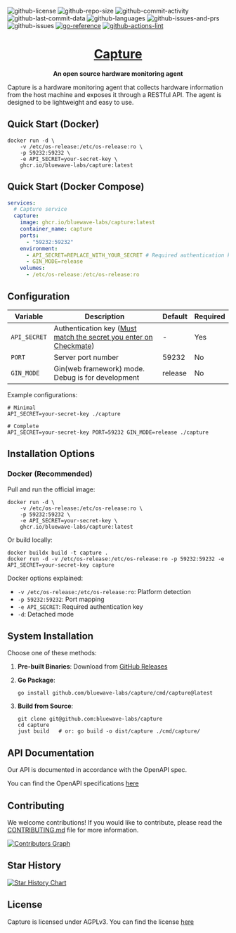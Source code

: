 ![github-license](https://img.shields.io/github/license/bluewave-labs/capture)
![github-repo-size](https://img.shields.io/github/repo-size/bluewave-labs/capture)
![github-commit-activity](https://img.shields.io/github/commit-activity/w/bluewave-labs/capture)
![github-last-commit-data](https://img.shields.io/github/last-commit/bluewave-labs/capture)
![github-languages](https://img.shields.io/github/languages/top/bluewave-labs/capture)
![github-issues-and-prs](https://img.shields.io/github/issues-pr/bluewave-labs/capture)
![github-issues](https://img.shields.io/github/issues/bluewave-labs/capture)
[![go-reference](https://pkg.go.dev/badge/github.com/bluewave-labs/capture.svg)](https://pkg.go.dev/github.com/bluewave-labs/capture)
[![github-actions-lint](https://github.com/bluewave-labs/capture/actions/workflows/lint.yml/badge.svg)](https://github.com/bluewave-labs/capture/actions/workflows/lint.yml)

<h1 align="center"><a href="https://bluewavelabs.ca" target="_blank">Capture</a></h1>

<p align="center"><strong>An open source hardware monitoring agent</strong></p>

Capture is a hardware monitoring agent that collects hardware information from the host machine and exposes it through a RESTful API. The agent is designed to be lightweight and easy to use.

## Quick Start (Docker)

```shell
docker run -d \
    -v /etc/os-release:/etc/os-release:ro \
    -p 59232:59232 \
    -e API_SECRET=your-secret-key \
    ghcr.io/bluewave-labs/capture:latest
```

## Quick Start (Docker Compose)

```yaml
services:
  # Capture service
  capture:
    image: ghcr.io/bluewave-labs/capture:latest
    container_name: capture
    ports:
      - "59232:59232"
    environment:
      - API_SECRET=REPLACE_WITH_YOUR_SECRET # Required authentication key. Do not forget to replace this with your actual secret key.
      - GIN_MODE=release
    volumes:
      - /etc/os-release:/etc/os-release:ro
```

## Configuration

| Variable     | Description                                                                                                                                                         | Default | Required |
| ------------ | ------------------------------------------------------------------------------------------------------------------------------------------------------------------- | ------- | -------- |
| `API_SECRET` | Authentication key ([Must match the secret you enter on Checkmate](https://docs.checkmate.so/users-guide/infrastructure-monitor#step-2-configure-general-settings)) | -       | Yes      |
| `PORT`       | Server port number                                                                                                                                                  | 59232   | No       |
| `GIN_MODE`   | Gin(web framework) mode. Debug is for development                                                                                                                                  | release | No       |

Example configurations:

```shell
# Minimal
API_SECRET=your-secret-key ./capture

# Complete
API_SECRET=your-secret-key PORT=59232 GIN_MODE=release ./capture
```

## Installation Options

### Docker (Recommended)

Pull and run the official image:

```shell
docker run -d \
    -v /etc/os-release:/etc/os-release:ro \
    -p 59232:59232 \
    -e API_SECRET=your-secret-key \
    ghcr.io/bluewave-labs/capture:latest
```

Or build locally:

```shell
docker buildx build -t capture .
docker run -d -v /etc/os-release:/etc/os-release:ro -p 59232:59232 -e API_SECRET=your-secret-key capture
```

Docker options explained:

- `-v /etc/os-release:/etc/os-release:ro`: Platform detection
- `-p 59232:59232`: Port mapping
- `-e API_SECRET`: Required authentication key
- `-d`: Detached mode

## System Installation

Choose one of these methods:

1. **Pre-built Binaries**: Download from [GitHub Releases](https://github.com/bluewave-labs/capture/releases)

2. **Go Package**:

   ```shell
   go install github.com/bluewave-labs/capture/cmd/capture@latest
   ```

3. **Build from Source**:

   ```shell
   git clone git@github.com:bluewave-labs/capture
   cd capture
   just build   # or: go build -o dist/capture ./cmd/capture/
   ```

## API Documentation

Our API is documented in accordance with the OpenAPI spec.

You can find the OpenAPI specifications [here](https://github.com/bluewave-labs/capture/blob/develop/openapi.yml)

## Contributing

We welcome contributions! If you would like to contribute, please read the [CONTRIBUTING.md](./CONTRIBUTING.md) file for more information.

<a href="https://github.com/bluewave-labs/capture/graphs/contributors">
  <img alt="Contributors Graph" src="https://contrib.rocks/image?repo=bluewave-labs/capture" />
</a>

## Star History

[![Star History Chart](https://api.star-history.com/svg?repos=bluewave-labs/capture&type=Date)](https://www.star-history.com/#bluewave-labs/capture&Date)

## License

Capture is licensed under AGPLv3. You can find the license [here](./LICENSE)
